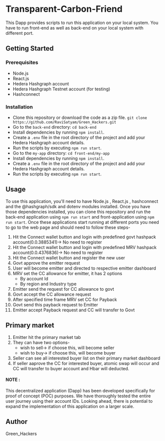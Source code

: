 # Transparent-Carbon-Friend 

This  Dapp provides scripts to run this application on your local system. You have to run front-end as well as back-end on your local system with different port.
## Getting Started

### Prerequisites

- Node.js
- React.js
- Hedera Hashgraph account
- Hedera Hashgraph Testnet account (for testing)
- Hashconnect

### Installation

- Clone this repository or download the code as a zip file.
`git clone https://github.com/RaviSatyam/Green_Hackers.git`
- Go to the `back-end` directory: `cd back-end`
- Install dependencies by running `npm install`.
- Create a `.env` file in the root directory of the project and add your Hedera Hashgraph account details.
- Run the scripts by executing `npm run start`.
- Go to the `my-app` directory: `cd front-end/my-app`
- Install dependencies by running `npm install`.
- Create a `.env` file in the root directory of the project and add your Hedera Hashgraph account details.
- Run the scripts by executing `npm run start`.

## Usage

To use this application, you'll need to have Node.js , React.js , hashconnect and the @hashgraph/sdk and dotenv modules installed. Once you have those dependencies installed, you can clone this repository and run the back-end application using `npm run start` and 
front-application using `npm run start`.
Once these applications start running at different ports you need to go to the web page and should need to follow these steps-

1. Hit the Connect wallet button and login with predefined govt hashpack account(0.0.3885341)-> No need to register
2. Hit the Connect wallet button and login with predefined MRV hashpack account(0.0.4376836)-> No need to register
3. Hit the Connect wallet button and register the new user
4. Govt approve the emitter request
5. User will become emitter and directed to respective emitter dashboard
6. MRV set the CC allowance for emitter, it has 2 options
     - By account Id
     - By region and Industry type
7. Emitter send the request for CC allowance to govt
8. Govt accept the CC allowance request
9. After specified time frame MRV set CC for Payback
10. Govt send this payback request to Emitter
11. Emitter accept Payback request and CC will transfer to Govt

## Primary market
1. Emitter hit the primary market tab
2. They can have two options-
    - wish to sell-> if choose this, will become seller
    - wish to buy-> if choose this, will become buyer
3. Seller can see all interested buyer list on their primary market dashboard
4. If seller aaprove the CC for interested buyer, atomic swap will occur and CC will transfer to buyer account and Hbar will deducted.


#### NOTE :
This decentralized application (Dapp) has been developed specifically for proof of concept (POC) purposes. We have thoroughly tested the entire user journey using their account IDs. Looking ahead, there is potential to expand the implementation of this application on a larger scale.


## Author

Green_Hackers